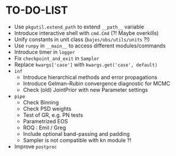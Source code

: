 # TO-DO-LIST

* Use `pkgutil.extend_path` to extend `__path__` variable
* Introduce interactive shell with `cmd.Cmd` (?! Maybe overkills)
* Unify constants in unit class (`bajes/obs/utils/units` ?!)
* Use `runpy`  in `__main__` to access different modules/commands
* Introduce timer in `logger`
* Fix `checkpoint_and_exit` in `Sampler`
* Replace `kwargs['case']` with `kwargs.get('case', default)`
* `inf`
   * Introduce hierarchical methods and error propagations
   * Introduce Gelman–Rubin convergence diagnostic for MCMC
   * Check (old) JointPrior with new Parameter settings
* `pipe`
   * Check Binning
   * Check PSD weights
   * Test of GR, e.g. PN tests
   * Parametrized EOS
   * ROQ : Emil / Greg
   * Include optional band-passing and padding
   * Sampler is not compatible with kn module ?!
* Improve `postproc`
